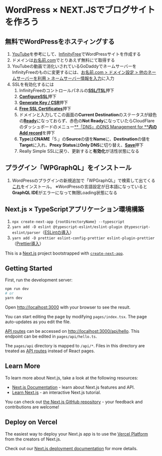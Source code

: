 
# WordPress × NEXT.JSでブログサイトを作ろう

## 無料でWordPressをホスティングする

1. [YouTube](https://www.youtube.com/watch?v=7uNvYHyBNa0&t=1462s)を参考にして、[InfinityFree](https://app.infinityfree.net/)でWordPressサイトを作成する
2. ドメインは[お名前.com](https://www.onamae.com/)でとりあえず無料にて取得する
3. YouTubeの動画で消化いされているGoDaddyでネームサーバーをInfinityFreeのものに変更するには、[お名前.com > ドメイン設定 > 他のネームサーバーを利用 > ネームサーバー情報を入力](https://gyazo.com/f7d3ee18abb6f31a2d46fe95dd9d02c4)に入力
4. SSLを有効化するには
   1. InfinityFreeのコントロールパネルの[**SSL/TSL**](https://gyazo.com/bb001dfac69fea1c90414a628316cece)押下
   2. [**ConfigureSSL**](https://gyazo.com/704f35d990dc4722d902722f8c427cd6)押下
   3. [**Generate Key / CSR**](https://gyazo.com/ffa71af46fa2f0595c43358f8fd41898)押下
   4. [**Free SSL Certificates**](https://gyazo.com/95e0832880a094ca3ab20123def2d337)押下
   5. ドメインと入力してこの画面の**Current Destination**のステータスが緑色の[**Ready**](https://gyazo.com/3b48a8e338b0cc91dfc3570c5f3b460d)になっておらず、赤色の**Not Ready**になっていたらCloudFlareのダッシュボードのメニュー[**「DNS」のDNS Management for ****内のAdd record**](https://gyazo.com/12cdf216f6041be8fbd78abc1d636544)を押下
   6. **Type**は**CNAME**「5.」の**Source**の値を**Name**に、**Destination**の値を**Target**に入れ、**Proxy Status**は**Only DNS**に切り替え、[**Save**](https://gyazo.com/bcd7b59af72a743806da3a0bfff4bf8a)押下
   7. Really Simple SSLに戻り、更新すると**有効化**が活性状態になる

## プラグイン「WPGraphQL」をインストール

1. WordPressのプラグインの新規追加で「WPGraphQL」で検索して出てくる[これ](https://gyazo.com/8a09807b35f532bde95310e1b3c98507)をインストール。 ※WordPressの言語設定が日本語になっていると**GraphQL IDE**がエラーになって無限Loading状態になる

## Next.js × TypeScriptアプリケーション環境構築

1. `npx create-next-app {rootDirectoryName} --typescript`
2. `yarn add -D eslint @typescript-eslint/eslint-plugin @typescript-eslint/parser`（[ESLintの導入](https://mo-gu-mo-gu.com/create-next-app-typescript/)）
3. `yarn add -D prettier eslint-config-prettier eslint-plugin-prettier`（[Prettier導入](https://mo-gu-mo-gu.com/create-next-app-typescript/#:~:text=%E3%81%AF%E3%81%93%E3%81%A1%E3%82%89%E3%81%A7%E3%81%99%E3%80%82-,Prettier%E5%B0%8E%E5%85%A5,-Prettier%E3%81%AF%E3%80%81%E3%82%B3%E3%83%BC%E3%83%89)）

This is a [Next.js](https://nextjs.org/) project bootstrapped with [`create-next-app`](https://github.com/vercel/next.js/tree/canary/packages/create-next-app).

## Getting Started

First, run the development server:

```bash
npm run dev
# or
yarn dev
```

Open [http://localhost:3000](http://localhost:3000) with your browser to see the result.

You can start editing the page by modifying `pages/index.tsx`. The page auto-updates as you edit the file.

[API routes](https://nextjs.org/docs/api-routes/introduction) can be accessed on [http://localhost:3000/api/hello](http://localhost:3000/api/hello). This endpoint can be edited in `pages/api/hello.ts`.

The `pages/api` directory is mapped to `/api/*`. Files in this directory are treated as [API routes](https://nextjs.org/docs/api-routes/introduction) instead of React pages.

## Learn More

To learn more about Next.js, take a look at the following resources:

- [Next.js Documentation](https://nextjs.org/docs) - learn about Next.js features and API.
- [Learn Next.js](https://nextjs.org/learn) - an interactive Next.js tutorial.

You can check out [the Next.js GitHub repository](https://github.com/vercel/next.js/) - your feedback and contributions are welcome!

## Deploy on Vercel

The easiest way to deploy your Next.js app is to use the [Vercel Platform](https://vercel.com/new?utm_medium=default-template&filter=next.js&utm_source=create-next-app&utm_campaign=create-next-app-readme) from the creators of Next.js.

Check out our [Next.js deployment documentation](https://nextjs.org/docs/deployment) for more details.
